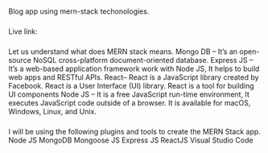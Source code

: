 ###
Blog app using mern-stack techonologies. 
###
Live link: 
###
Let us understand what does MERN stack means.
Mongo DB – It’s an open-source NoSQL cross-platform document-oriented database.
Express JS – It’s a web-based application framework work with Node JS, It helps to build web apps and RESTful APIs.
React– React is a JavaScript library created by Facebook. React is a User Interface (UI) library. React is a tool for building UI components
Node JS – It is a free JavaScript run-time environment, It executes JavaScript code outside of a browser. It is available for macOS, Windows, Linux, and Unix.
###
I will be using the following plugins and tools to create the MERN Stack app.
Node JS
MongoDB
Mongoose JS
Express JS
ReactJS
Visual Studio Code